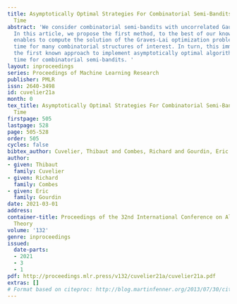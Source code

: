 ```yaml
---
title: Asymptotically Optimal Strategies For Combinatorial Semi-Bandits in Polynomial
  Time
abstract: 'We consider combinatorial semi-bandits with uncorrelated Gaussian rewards.
  In this article, we propose the first method, to the best of our knowledge, that
  enables to compute the solution of the Graves-Lai optimization problem in polynomial
  time for many combinatorial structures of interest. In turn, this immediately yields
  the first known approach to implement asymptotically optimal algorithms in polynomial
  time for combinatorial semi-bandits. '
layout: inproceedings
series: Proceedings of Machine Learning Research
publisher: PMLR
issn: 2640-3498
id: cuvelier21a
month: 0
tex_title: Asymptotically Optimal Strategies For Combinatorial Semi-Bandits in Polynomial
  Time
firstpage: 505
lastpage: 528
page: 505-528
order: 505
cycles: false
bibtex_author: Cuvelier, Thibaut and Combes, Richard and Gourdin, Eric
author:
- given: Thibaut
  family: Cuvelier
- given: Richard
  family: Combes
- given: Eric
  family: Gourdin
date: 2021-03-01
address: 
container-title: Proceedings of the 32nd International Conference on Algorithmic Learning
  Theory
volume: '132'
genre: inproceedings
issued:
  date-parts:
  - 2021
  - 3
  - 1
pdf: http://proceedings.mlr.press/v132/cuvelier21a/cuvelier21a.pdf
extras: []
# Format based on citeproc: http://blog.martinfenner.org/2013/07/30/citeproc-yaml-for-bibliographies/
---
```

